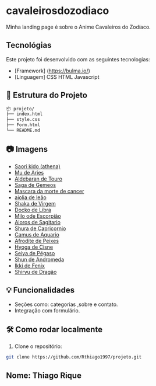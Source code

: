 # cavaleirosdozodiaco
Minha landing page é sobre o Anime Cavaleiros do Zodíaco.

## Tecnológias
Este projeto foi desenvolvido com as seguintes tecnologias:
* [Framework] (https://bulma.io/)
* [Linguagem] CSS HTML Javascript


## 📁 Estrutura do Projeto

```bash
📦 projeto/
├── index.html
├── style.css
├── Form.html
└── README.md
```


## 📷 Imagens
* <a href="https://i.pinimg.com/736x/b6/e7/9a/b6e79a637579508e08731f890f99a15e.jpg">Saori kido (athena)</a>
* <a href="https://i.pinimg.com/736x/07/09/ce/0709ce73532f424226155184477f08c9.jpg">Mu de Aries</a>
* <a href="https://i.pinimg.com/736x/99/62/ee/9962eea002193967a40f53b5febebc02.jpg">Aldebaran de Touro</a>
* <a href="https://i.pinimg.com/736x/8c/23/c7/8c23c7cfcf88516fd04b291982a47c06.jpg">Saga de Gemeos</a>
* <a href="https://i.pinimg.com/736x/6c/c4/ea/6cc4eac9b8c1ddcfe657312a6d844195.jpg">Mascara da morte de cancer</a>
* <a href="https://i.pinimg.com/736x/e6/92/06/e6920621b683207ab290a9149b0b2d63.jpg">aiolia de leão</a>
* <a href="https://i.pinimg.com/736x/82/a3/0e/82a30e138ec56391d87c55503c307f53.jpg">Shaka de Virgem</a>
* <a href="https://i.pinimg.com/736x/85/de/c4/85dec49e73d5feb7132ae61054958869.jpg">Docko de Libra</a>
* <a href="https://i.pinimg.com/736x/6e/ad/74/6ead744e3360cb8a3312eabebc6efb80.jpg">Milo ode Escorpião</a>
* <a href="https://i.pinimg.com/736x/b7/64/ed/b764ed99b7d7e8ada26b198312586dcc.jpg">Aioros de Sagitario</a>
* <a href="https://i.pinimg.com/736x/39/dd/37/39dd37deea04c5b3ba2ad29968c21a00.jpg">Shura de Capricornio</a>
* <a href="https://i.pinimg.com/736x/47/56/e5/4756e502aab97b2122b90686962865b2.jpg">Camus de Aquario</a>
* <a href="https://i.pinimg.com/736x/81/8b/53/818b53cf8f0d7e463953f8a7249bd09f.jpg">Afrodite de Peixes</a>
* <a href="https://i.pinimg.com/736x/29/04/fa/2904fa70ef2407a667ee7aea6376edd3.jpg">Hyoga de Cisne</a>
* <a href="https://www.opovo.com.br/_midias/jpg/2024/12/18/cavaleiro_seiya-31985409.jpg">Seiya de Pégaso</a>
* <a href="https://i.pinimg.com/736x/16/e9/00/16e900e8f07382ff674bb3ccd104f44c.jpg">Shun de Andromeda</a>
* <a href="https://i.pinimg.com/736x/4e/26/90/4e2690a94484f857abba9fbcb1784e91.jpg">Ikki de Fenix </a>
* <a href="https://i.pinimg.com/736x/7f/6c/59/7f6c59c0a830121aa6b3ff90a9e1cf59.jpg">Shiryu de Dragão</a>
 
## 💡 Funcionalidades
- Seções como: categorias ,sobre e  contato.
- Integração com formulário. 

## 🛠️ Como rodar localmente

1. Clone o repositório:

```bash
git clone https://github.com/Rthiago1997/projeto.git
```

## Nome: Thiago Rique